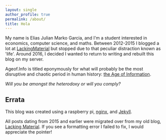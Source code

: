 ```yaml
---
layout: single
author_profile: true
permalink: /about/
title: Hola
---
```


My name is Elias Julian Marko Garcia, and I'm a student interested in economics, computer science, and maths. Between 2012-2015 I blogged a lot at [LackingMaterial][Lackingmaterial] but stopped due to that peculiar distraction known as 'life'. Around 2016, I decided I wanted to return to writing and rebuilt this blog on my server.

Ageof.Info is titled eponymously for what will probably be the most disruptive and chaotic period in human history: [the Age of Information][AgeofInformation]. 

*Will you be amongst the heterodoxy or will you comply?*

## Errata 

This blog was created using a raspberry pi, [nginx][nginx], and [Jekyll][jekyll].

All posts dating from 2015 and earlier were migrated over from my old blog, [Lacking Material][LackingMaterial]. If you see a formatting error I failed to fix, I would appreciate the pointer!


[nginx]:https://www.nginx.com/
[LackingMaterial]:https://lackingmaterial.wordpress.com
[AgeofInformation]: https://en.wikipedia.org/wiki/Information_Age
[Jekyll]: https://jekyllrb.com
 
